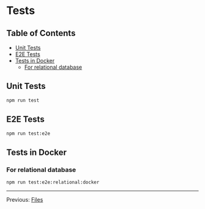 # Tests

## Table of Contents <!-- omit in toc -->

- [Unit Tests](#unit-tests)
- [E2E Tests](#e2e-tests)
- [Tests in Docker](#tests-in-docker)
  - [For relational database](#for-relational-database)

## Unit Tests

```bash
npm run test
```

## E2E Tests

```bash
npm run test:e2e
```

## Tests in Docker

### For relational database

```bash
npm run test:e2e:relational:docker
```

---

Previous: [Files](files.md)
